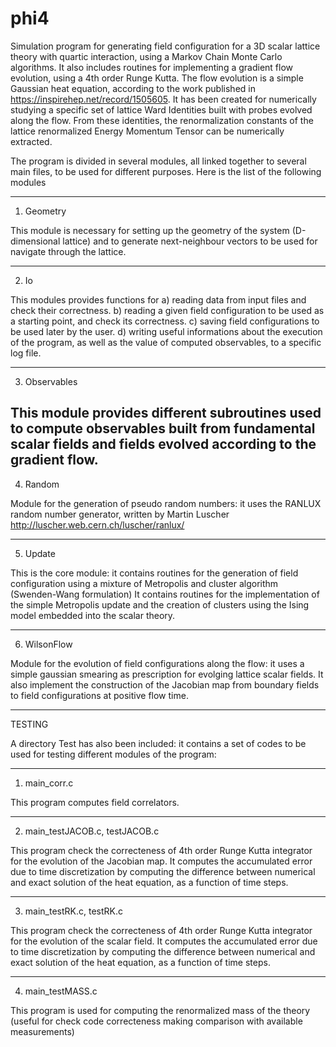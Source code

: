# phi4
Simulation program for generating field configuration for a 3D scalar lattice theory with quartic interaction, using a Markov Chain Monte Carlo algorithms.
It also includes routines for implementing a gradient flow evolution, using a 4th order Runge Kutta.
The flow evolution is a simple Gaussian heat equation, according to the work published in https://inspirehep.net/record/1505605.
It has been created for numerically studying a specific set of lattice Ward Identities built with probes evolved along the flow. 
From these identities, the renormalization constants of the lattice renormalized Energy Momentum Tensor can be numerically extracted.

The program is divided in several modules, all linked together to several main files, to be used for different purposes.
Here is the list of the following modules

----------------------------------------------------------------------------------------------------------------------------

1) Geometry

This module is necessary for setting up the geometry of the system (D-dimensional lattice) and to generate next-neighbour     vectors to be used for navigate through the lattice.

----------------------------------------------------------------------------------------------------------------------------

2) Io
  
This modules provides functions for 
    a) reading data from input files and check their correctness.
    b) reading a given field configuration to be used as a starting point, and check its correctness.
    c) saving field configurations to be used later by the user.
    d) writing useful informations about the execution of the program, as well as the value of computed observables, to a specific log file.
    
 ----------------------------------------------------------------------------------------------------------------------------
 
3) Observables
 
This module provides different subroutines used to compute observables built from fundamental scalar fields and fields evolved according to the gradient flow.
 ----------------------------------------------------------------------------------------------------------------------------
 
4) Random
 
Module for the generation of pseudo random numbers: it uses the  RANLUX random number generator, written by Martin Luscher http://luscher.web.cern.ch/luscher/ranlux/ 
 
 ----------------------------------------------------------------------------------------------------------------------------

5) Update
  
This is the core module: it contains routines for the generation of field configuration using a mixture of Metropolis and cluster algorithm (Swenden-Wang formulation)
 It contains routines for the implementation of the simple Metropolis update and the creation of clusters using the Ising model embedded into the scalar theory.
 
----------------------------------------------------------------------------------------------------------------------------

6) WilsonFlow

Module for the evolution of field configurations along the flow: it uses a simple gaussian smearing as prescription for evolging lattice scalar fields.
It also implement the construction of the Jacobian map from boundary fields to field configurations at positive flow time.


--------------------------------------------------------------------------------------------------------------------------------------------------------------------------------------------------------------------------------------------------------

TESTING

A directory Test has also been included: it contains a set of codes to be used for testing different modules of the program:

--------------------------------------------------------------------------------------------------------------------------

1) main_corr.c    

This program computes field correlators.

--------------------------------------------------------------------------------------------------------------------------

2) main_testJACOB.c, testJACOB.c

This program check the correcteness of 4th order Runge Kutta integrator for the evolution of the Jacobian map. It computes the accumulated error due to time discretization by computing the difference between numerical and exact solution of the heat equation, as a function of time steps.

--------------------------------------------------------------------------------------------------------------------------

3) main_testRK.c, testRK.c

This program check the correcteness of 4th order Runge Kutta integrator for the evolution of the scalar field. It computes the accumulated error due to time discretization by computing the difference between numerical and exact solution of the heat equation, as a function of time steps.

--------------------------------------------------------------------------------------------------------------------------

4) main_testMASS.c   

This program is used for computing the renormalized mass of the theory (useful for check code correcteness making comparison with available measurements)


